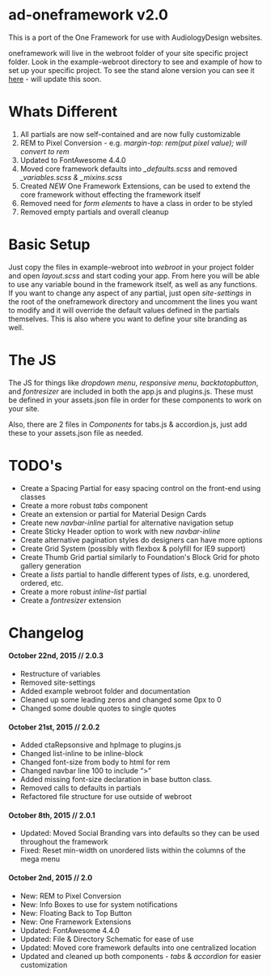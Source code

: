 # ad-oneframework v2.0
This is a port of the One Framework for use with AudiologyDesign websites.

oneframework will live in the webroot folder of your site specific project folder. Look in the example-webroot directory to see and example of how to set up your specific project.
To see the stand alone version you can see it [here](http://staging.34one.com/one-framework) - will update this soon.

# Whats Different
1. All partials are now self-contained and are now fully customizable
2. REM to Pixel Conversion - e.g. *margin-top: rem(put pixel value); will convert to rem*
3. Updated to FontAwesome 4.4.0
4. Moved core framework defaults into *_defaults.scss* and removed *_variables.scss & _mixins.scss*
5. Created *NEW* One Framework Extensions, can be used to extend the core framework without effecting the framework itself
6. Removed need for *form elements* to have a class in order to be styled
7. Removed empty partials and overall cleanup

# Basic Setup
Just copy the files in example-webroot into *webroot* in your project folder and open *layout.scss* and start coding your app. From here you will be able to use any variable bound in the framework itself, as well as any functions. If you want to change any aspect of any partial, just open *site-settings* in the root of the oneframework directory and uncomment the lines you want to modify and it will override the default values defined in the partials themselves. This is also where you want to define your site branding as well.

# The JS
The JS for things like *dropdown menu*, *responsive menu*, *backtotopbutton*, and *fontresizer* are included in both the app.js and plugins.js. These must be defined in your assets.json file in order for these components to work on your site.

Also, there are 2 files in *Components* for tabs.js & accordion.js, just add these to your assets.json file as needed.

# TODO's

* Create a Spacing Partial for easy spacing control on the front-end using classes
* Create a more robust *tabs* component
* Create an extension or partial for Material Design Cards
* Create new *navbar-inline* partial for alternative navigation setup
* Create Sticky Header option to work with new *navbar-inline*
* Create alternative pagination styles do designers can have more options
* Create Grid System (possibly with flexbox & polyfill for IE9 support)
* Create Thumb Grid partial similarly to Foundation's Block Grid for photo gallery generation
* Create a *lists* partial to handle different types of *lists*, e.g. unordered, ordered, etc.
* Create a more robust *inline-list* partial
* Create a *fontresizer* extension

# Changelog

#### October 22nd, 2015 // 2.0.3

* Restructure of variables
* Removed site-settings
* Added example webroot folder and documentation
* Cleaned up some leading zeros and changed some 0px to 0
* Changed some double quotes to single quotes

#### October 21st, 2015 // 2.0.2

* Added ctaRepsonsive and hpImage to plugins.js
* Changed list-inline to be inline-block
* Changed font-size from body to html for rem
* Changed navbar line 100 to include “>”
* Added missing font-size declaration in base button class.
* Removed calls to defaults in partials
* Refactored file structure for use outside of webroot

#### October 8th, 2015 // 2.0.1

* Updated: Moved Social Branding vars into defaults so they can be used throughout the framework
* Fixed: Reset min-width on unordered lists within the columns of the mega menu

#### October 2nd, 2015 // 2.0

* New: REM to Pixel Conversion
* New: Info Boxes to use for system notifications
* New: Floating Back to Top Button
* New: One Framework Extensions
* Updated: FontAwesome 4.4.0
* Updated: File & Directory Schematic for ease of use
* Updated: Moved core framework defaults into one centralized location
* Updated and cleaned up both components - *tabs* & *accordion* for easier customization
